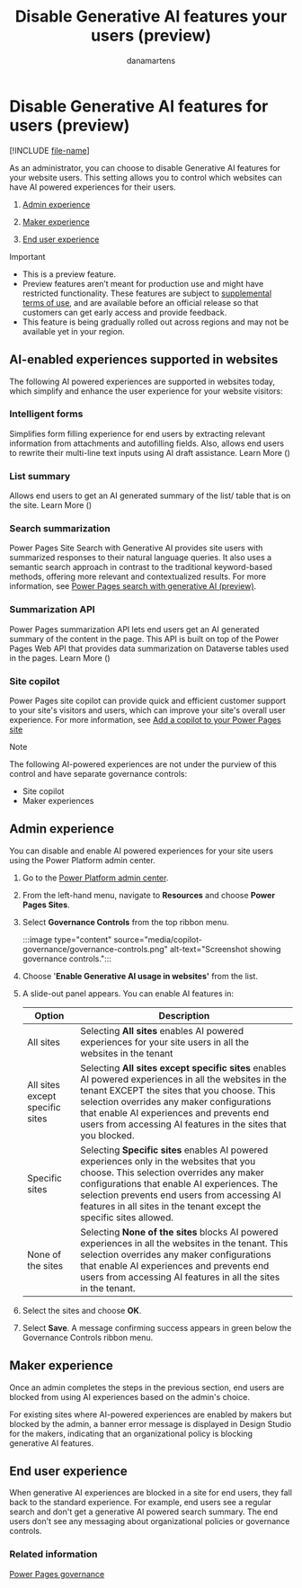 ﻿---
title: Disable Generative AI features your users (preview)
description: "Learn how to disable generative AI features for your Microsoft users."
author: danamartens
ms.topic: conceptual
ms.date: 09/05/2024
ms.author: dmartens
ms.reviewer: dmartens
ms.collection:
 - bap-ai-copilot
contributors:
    - dmartens
    - tapanm
---

# Disable Generative AI features for users (preview)

[!INCLUDE [file-name](~/../shared-content/shared/preview-includes/preview-banner.md)]

As an administrator, you can choose to disable Generative AI features for your website users. This setting allows you to control which websites can have AI powered experiences for their users.

1. [Admin experience](/power-pages/security/disable-anonymous-access#admin-experience)

2. [Maker experience](/power-pages/security/disable-anonymous-access#maker-experience)

3. [End user experience](/power-pages/security/disable-anonymous-access#end-user-experience)

> [!IMPORTANT]
>
> - This is a preview feature.
> - Preview features aren’t meant for production use and might have restricted functionality. These features are subject to [supplemental terms of use](https://go.microsoft.com/fwlink/?linkid=2189520), and are available before an official release so that customers can get early access and provide feedback.
> - This feature is being gradually rolled out across regions and may not be available yet in your region.

## AI-enabled experiences supported in websites

The following AI powered experiences are supported in websites today, which simplify and enhance the user experience for your website visitors:

### Intelligent forms

Simplifies form filling experience for end users by extracting relevant information from attachments and autofilling fields. Also, allows end users to rewrite their multi-line text inputs using AI draft assistance. Learn More ()

### List summary

Allows end users to get an AI generated summary of the list/ table that is on the site. Learn More ()

### Search summarization

Power Pages Site Search with Generative AI provides site users with summarized responses to their natural language queries. It also uses a semantic search approach in contrast to the traditional keyword-based methods, offering more relevant and contextualized results. For more information, see [Power Pages search with generative AI (preview)](/power-pages/configure/search/generative-ai).

### Summarization API

Power Pages summarization API lets end users get an AI generated summary of the content in the page. This API is built on top of the Power Pages Web API that provides data summarization on Dataverse tables used in the pages. Learn More ()

### Site copilot

Power Pages site copilot can provide quick and efficient customer support to your site's visitors and users, which can improve your site's overall user experience. For more information, see [Add a copilot to your Power Pages site](/power-pages/getting-started/enable-chatbot)

> [!NOTE]
> The following AI-powered experiences are not under the purview of this control and have separate governance controls:
>
> - Site copilot
> - Maker experiences

## Admin experience

You can disable and enable AI powered experiences for your site users using the Power Platform admin center.

1. Go to the [Power Platform admin center](https://aka.ms/ppac).

1. From the left-hand menu, navigate to **Resources** and choose **Power Pages Sites**.

1. Select **Governance Controls** from the top ribbon menu.

   :::image type="content" source="media/copilot-governance/governance-controls.png" alt-text="Screenshot showing governance controls.":::

1. Choose '**Enable Generative AI usage in websites'** from the list.

1. A slide-out panel appears. You can enable AI features in:

   | Option | Description |
   |--------|-------------|
   | All sites | Selecting **All sites** enables AI powered experiences for your site users in all the websites in the tenant |
   | All sites except specific sites | Selecting **All sites except specific sites** enables AI powered experiences in all the websites in the tenant EXCEPT the sites that you choose. This selection overrides any maker configurations that enable AI experiences and prevents end users from accessing AI features in the sites that you blocked. |
   | Specific sites | Selecting **Specific sites** enables AI powered experiences only in the websites that you choose. This selection overrides any maker configurations that enable AI experiences. The selection prevents end users from accessing AI features in all sites in the tenant except the specific sites allowed. |
   | None of the sites | Selecting **None of the sites** blocks AI powered experiences in all the websites in the tenant. This selection overrides any maker configurations that enable AI experiences and prevents end users from accessing AI features in all the sites in the tenant. |

1. Select the sites and choose **OK**.

1. Select **Save**. A message confirming success appears in green below the Governance Controls ribbon menu.

## Maker experience

Once an admin completes the steps in the previous section, end users are blocked from using AI experiences based on the admin's choice.

For existing sites where AI-powered experiences are enabled by makers but blocked by the admin, a banner error message is displayed in Design Studio for the makers, indicating that an organizational policy is blocking generative AI features.

## End user experience

When generative AI experiences are blocked in a site for end users, they fall back to the standard experience. For example, end users see a regular search and don't get a generative AI powered search summary. The end users don't see any messaging about organizational policies or governance controls.

### Related information

[Power Pages governance](coe-portals.md)

